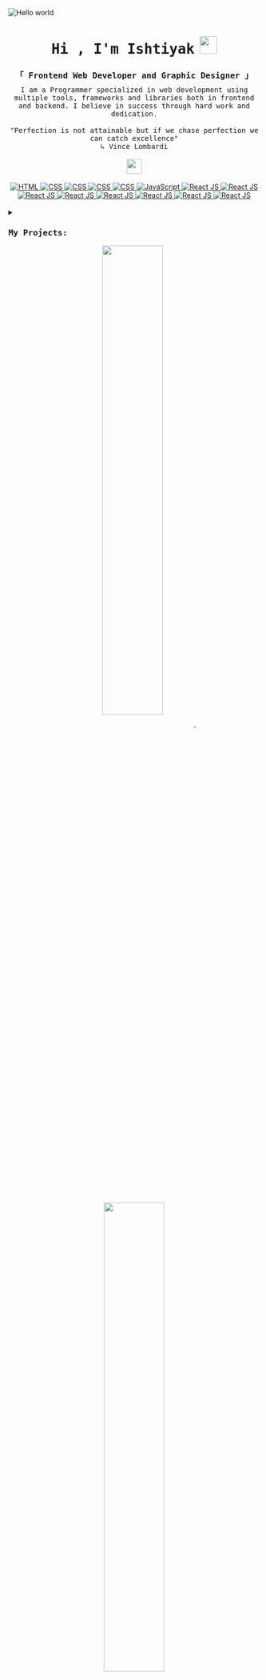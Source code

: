 <!---
Rifat-Ishtiyak/Rifat-Ishtiyak is a ✨ special ✨ repository because its `README.md` (this file) appears on your GitHub profile.
You can click the Preview link to take a look at your changes.
--->

<img src="https://user-images.githubusercontent.com/56845656/193446370-a1ae66c8-e20f-4225-989d-091ada741ffd.jpg" alt="Hello world">
<h1 align="center"><samp>Hi , I'm <b style="margin-right:10px">Ishtiyak</b></samp><img  style="margin-=60px" src="https://media.giphy.com/media/hvRJCLFzcasrR4ia7z/giphy.gif" width="35">
</h1>

<!-- [![Typing SVG](https://readme-typing-svg.demolab.com?font=Poppins&size=18&duration=3000&pause=100&color=84CC16&center=true&vCenter=true&width=670&lines=Frontend+Developer;MERN+Stack+Developer;Graphic+Designer)](https://git.io/typing-svg)

<hr/> -->

<div align="center">
    <samp>
        <h3 style="margin-bottom:10px"><b>「 Frontend Web Developer and Graphic Designer 」</b>
        </h3>
    </samp>
    <samp>I am a Programmer specialized in web development using multiple tools, frameworks and libraries both in frontend and backend. I believe in success through hard work and dedication.</samp>
    <br>
    <br>
    <samp>"Perfection is not attainable but if we chase perfection we can catch excellence"
    </samp>
    <div align="center"><samp> ↳ Vince Lombardi</samp></div>
    <br>
    <img src = "https://media2.giphy.com/media/QssGEmpkyEOhBCb7e1/giphy.gif?cid=ecf05e47a0n3gi1bfqntqmob8g9aid1oyj2wr3ds3mg700bl&rid=giphy.gif" width='30'/>
    <br>
    <br>
    <!-- HTML -->
    <a href="https://github.com/ishtiyak98?tab=repositories" target="_blank"><img alt="HTML"
                    src="https://img.shields.io/badge/-HTML-E34F26?style=flat-square&logo=HTML5&logoColor=white">
    </a>
    <!-- CSS -->
    <a href="https://github.com/ishtiyak98?tab=repositories" target="_blank"><img alt="CSS"
                    src="https://img.shields.io/badge/-CSS-1572B6?style=flat-square&logo=CSS3&logoColor=white">
    </a>
    <!-- Bootstrap -->
    <a href="https://github.com/ishtiyak98?tab=repositories" target="_blank"><img alt="CSS"
                    src="https://img.shields.io/badge/-Bootstrap-7952B3?style=flat-square&logo=bootstrap&logoColor=white">
    </a>
    <!-- Tailwind -->
    <a href="https://github.com/ishtiyak98?tab=repositories" target="_blank"><img alt="CSS"
                    src="https://img.shields.io/badge/-Material UI -007FFF?style=flat-square&logo=mui&logoColor=white">
    </a>
    <!-- Material UI -->
    <a href="https://github.com/ishtiyak98?tab=repositories" target="_blank"><img alt="CSS"
                    src="https://img.shields.io/badge/-Tailwind -06B6D4?style=flat-square&logo=tailwind css&logoColor=white">
    </a>
    <!-- JavaScript -->
    <a href="https://github.com/ishtiyak98?tab=repositories" target="_blank"><img alt="JavaScript"
                    src="https://img.shields.io/badge/-JavaScript-F7DF1E?style=flat-square&logo=JavaScript&logoColor=white">
    </a>
    <!-- React JS -->
    <a href="https://github.com/ishtiyak98?tab=repositories" target="_blank"><img alt="React JS"
                    src="https://img.shields.io/badge/-React JS-20232A?style=flat-square&logo=react&logoColor=blue">
    </a>
    <!-- React Router -->
    <a href="https://github.com/ishtiyak98?tab=repositories" target="_blank"><img alt="React JS"
                    src="https://img.shields.io/badge/-React Router-critical?style=flat-square&logo=react router&logoColor=white">
    </a>
    <!-- Firebase -->
    <a href="https://github.com/ishtiyak98?tab=repositories" target="_blank"><img alt="React JS"
                    src="https://img.shields.io/badge/-Firebase-FFCA28?style=flat-square&logo=firebase&logoColor=white">
    </a>
    <!-- Node JS -->
    <a href="https://github.com/ishtiyak98?tab=repositories" target="_blank"><img alt="React JS"
                    src="https://img.shields.io/badge/-Node JS-339933?style=flat-square&logo=fastapi&logoColor=white">
    </a>
     <!-- Express -->
    <a href="https://github.com/ishtiyak98?tab=repositories" target="_blank"><img alt="React JS"
                    src="https://img.shields.io/badge/-Express JS-000000?style=flat-square&logo=express&logoColor=white">
    </a>
    <!-- API -->
    <a href="https://github.com/ishtiyak98?tab=repositories" target="_blank"><img alt="React JS"
                    src="https://img.shields.io/badge/-API-009688?style=flat-square&logo=fastapi&logoColor=white">
    </a>
    <!-- MongoDB -->
    <a href="https://github.com/ishtiyak98?tab=repositories" target="_blank"><img alt="React JS"
                    src="https://img.shields.io/badge/-MongoDB-47A248?style=flat-square&logo=mongodb&logoColor=white">
    </a>
    <!-- Mysql -->
    <a href="https://github.com/ishtiyak98?tab=repositories" target="_blank"><img alt="React JS"
                    src="https://img.shields.io/badge/-MySQL-4479A1?style=flat-square&logo=mysql&logoColor=white">
    </a>

</div>
<br/>

<details>
    <summary><samp></samp></summary>
    <div align="center">
         <p><samp><b>Find me on</b></samp></p>
         <!-- Linkedin -->
        <a href="http://www.linkedin.com/in/rifat-ishtiyak/" target="_blank"><img alt="Linkedin"
                src="https://img.shields.io/badge/-Linkedin-0A66C2?style=flat-square&logo=Linkedin&logoColor=white">
        </a>
        <!-- Gmail -->
        <a href="mailto:rifatishtiyak@gmail.com" target="_blank"><img alt="Gmail"
                src="https://img.shields.io/badge/-Gmail-EA4335?style=flat-square&logo=Gmail&logoColor=white">
        </a>
        <!-- Behance -->
        <a href="https://www.behance.net/rifatishtiyak" target="_blank"><img alt="Youtube"
                src="https://img.shields.io/badge/-Behance-1769FF?style=flat-square&logo=behance&logoColor=white">
        </a>
    </div>
    <div>
        <h3><samp>🔥 <b>My GitHub Stats</b><samp></h3>
        <center>
            <table border='3'>
                <tr>
                    <th style="text-align: center;">
                        <samp>Profile Stats</samp>
                    </th>
                    <th style="text-align: center;">
                        <samp>Language Contribution</samp>
                    </th>
                </tr>
                <tr>
                    <td style="width: 60%;">
                        <img src="https://github-readme-stats.vercel.app/api?username=ishtiyak98&show_icons=true&theme=radical"> 
                    </td>
                    <td style="width: 40%;">
                        <img src="https://github-readme-stats.vercel.app/api/top-langs/?username=ishtiyak98&langs_count=10&theme=tokyonight&layout=compact"> 
                    </td>
                </tr>
            </table>
        </center>
    </p>
</details>

<!--!--- Github Stat -->

### <samp>My Projects:</samp>

<p align="center">
    <a href="https://github.com/shahriarshafin/shahriarshafin">
    <img width='49%' align="center"src="https://github-readme-stats.vercel.app/api/pin/?username=ishtiyak98&repo=craftshand-client&border_color=84CC16&bg_color=0D1117&title_color=C9D1D9&text_color=8B949E&icon_color=84CC16" />
    </a>
    <span>&nbsp;</span>
    <a href="https://github.com/ishtiyak98/furniture-house">
    <img width='49%' align="center"src="https://github-readme-stats.vercel.app/api/pin/?username=ishtiyak98&repo=furniture-house&border_color=84CC16&bg_color=0D1117&title_color=C9D1D9&text_color=8B949E&icon_color=84CC16" />
    </a>
</p>

<p align="center">
    <a href="https://github.com/ishtiyak98/tooth-care">
    <img width='49%' align="center"src="https://github-readme-stats.vercel.app/api/pin/?username=ishtiyak98&repo=tooth-care&border_color=84CC16&bg_color=0D1117&title_color=C9D1D9&text_color=8B949E&icon_color=84CC16" />
    </a>
    <span>&nbsp;</span>
    <a href="https://github.com/shahriarshafin/Iot-car-controller">
    <img width='49%' align="center"src="https://github-readme-stats.vercel.app/api/pin/?username=ishtiyak98&repo=Nimontron-Convention-Center&border_color=84CC16&bg_color=0D1117&title_color=C9D1D9&text_color=8B949E&icon_color=84CC16" />
    </a>
</p>

<details>
    <summary>
        <samp>More Projects</samp>
    </summary>
    <p align="center">
    <a href="https://github.com/ishtiyak98/tooth-care">
    <img width='49%' align="center"src="https://github-readme-stats.vercel.app/api/pin/?username=ishtiyak98&repo=covid19-tracker&border_color=84CC16&bg_color=0D1117&title_color=C9D1D9&text_color=8B949E&icon_color=84CC16" />
    </a>
    <span>&nbsp;</span>
    <a href="https://github.com/shahriarshafin/Iot-car-controller">
    <img width='49%' align="center"src="https://github-readme-stats.vercel.app/api/pin/?username=ishtiyak98&repo=e-school&border_color=84CC16&bg_color=0D1117&title_color=C9D1D9&text_color=8B949E&icon_color=84CC16" />
    </a>
</p>
</details>

![](https://komarev.com/ghpvc/?username=Rifat-Ishtiyak&color=brightgreen)

<!-- <img src="https://media.giphy.com/media/qgQUggAC3Pfv687qPC/giphy.gif"> -->
